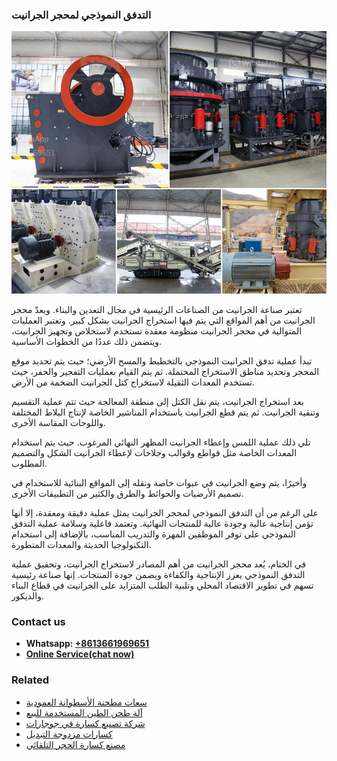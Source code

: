 <h3>التدفق النموذجي لمحجر الجرانيت</h3><img src='1701850525.jpg' alt=''><p>تعتبر صناعة الجرانيت من الصناعات الرئيسية في مجال التعدين والبناء. ويعدّ محجر الجرانيت من أهم المواقع التي يتم فيها استخراج الجرانيت بشكل كبير. وتعتبر العمليات المتوالية في محجر الجرانيت منظومة معقدة تستخدم لاستخلاص وتجهيز الجرانيت، ويتضمن ذلك عددًا من الخطوات الأساسية.</p><p>تبدأ عملية تدفق الجرانيت النموذجي بالتخطيط والمسح الأرضي؛ حيث يتم تحديد موقع المحجر وتحديد مناطق الاستخراج المحتملة. ثم يتم القيام بعمليات التفجير والحفر، حيث تستخدم المعدات الثقيلة لاستخراج كتل الجرانيت الضخمة من الأرض.</p><p>بعد استخراج الجرانيت، يتم نقل الكتل إلى منطقة المعالجة حيث تتم عملية التقسيم وتنقية الجرانيت. ثم يتم قطع الجرانيت باستخدام المناشير الخاصة لإنتاج البلاط المختلفة واللوحات المقاسة الأخرى.</p><p>تلي ذلك عملية اللمس وإعطاء الجرانيت المظهر النهائي المرغوب. حيث يتم استخدام المعدات الخاصة مثل قواطع وقوالب وجلاخات لإعطاء الجرانيت الشكل والتصميم المطلوب.</p><p>وأخيرًا، يتم وضع الجرانيت في عبوات خاصة ونقله إلى المواقع البنائية للاستخدام في تصميم الأرضيات والحوائط والطرق والكثير من التطبيقات الأخرى.</p><p>على الرغم من أن التدفق النموذجي لمحجر الجرانيت يمثل عملية دقيقة ومعقدة، إلا أنها تؤمن إنتاجية عالية وجودة عالية للمنتجات النهائية. وتعتمد فاعلية وسلامة عملية التدفق النموذجي على توفر الموظفين المهرة والتدريب المناسب، بالإضافة إلى استخدام التكنولوجيا الحديثة والمعدات المتطورة.</p><p>في الختام، يُعد محجر الجرانيت من أهم المصادر لاستخراج الجرانيت، وتحقيق عملية التدفق النموذجي يعزز الإنتاجية والكفاءة ويضمن جودة المنتجات. إنها صناعة رئيسية تسهم في تطوير الاقتصاد المحلي وتلبية الطلب المتزايد على الجرانيت في قطاع البناء والديكور.</p><h3>Contact us</h3><ul><li><strong>Whatsapp:&nbsp;<a href="https://wa.me/8613661969651">+8613661969651</a></strong></li><li><a href="https://swt.shibang-china.com/?git&amp;zhl&amp;التدفق النموذجي لمحجر الجرانيت"><strong>Online Service(chat now)</strong></a></li></ul><h3>Related</h3><ul><li><a href='سعات مطحنة الأسطوانة العمودية.md'>سعات مطحنة الأسطوانة العمودية</a></li><li><a href='آلة طحن الطين المستخدمة للبيع.md'>آلة طحن الطين المستخدمة للبيع</a></li><li><a href='شركة تصنيع كسارة في جوجارات.md'>شركة تصنيع كسارة في جوجارات</a></li><li><a href='كسارات مزدوجة التبديل.md'>كسارات مزدوجة التبديل</a></li><li><a href='مصنع كسارة الحجر التلقائي.md'>مصنع كسارة الحجر التلقائي</a></li></ul>